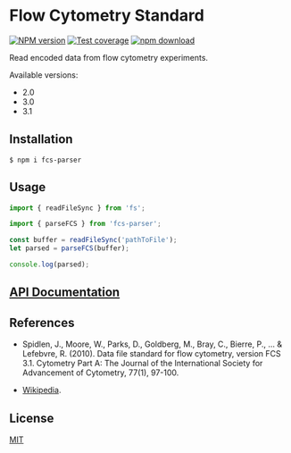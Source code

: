 # Flow Cytometry Standard

[![NPM version][npm-image]][npm-url]
[![Test coverage][codecov-image]][codecov-url]
[![npm download][download-image]][download-url]

Read encoded data from flow cytometry experiments.

Available versions:
- 2.0
- 3.0
- 3.1

## Installation

`$ npm i fcs-parser`

## Usage

```js
import { readFileSync } from 'fs';

import { parseFCS } from 'fcs-parser';

const buffer = readFileSync('pathToFile');
let parsed = parseFCS(buffer);

console.log(parsed);
```

## [API Documentation](https://cheminfo.github.io/fcs-parser/)

## References
* Spidlen, J., Moore, W., Parks, D., Goldberg, M., Bray, C., Bierre, P., ... & Lefebvre, R. (2010). Data file standard for flow cytometry, version FCS 3.1. Cytometry Part A: The Journal of the International Society for Advancement of Cytometry, 77(1), 97-100.

* [Wikipedia](https://en.wikipedia.org/wiki/Flow_Cytometry_Standard).

## License

[MIT](./LICENSE)

[npm-image]: https://img.shields.io/npm/v/fcs-parser.svg
[npm-url]: https://www.npmjs.com/package/fcs-parser
[ci-image]: https://github.com/cheminfo/fcs-parser/workflows/Node.js%20CI/badge.svg?branch=master
[ci-url]: https://github.com/cheminfo/fcs-parser/actions?query=workflow%3A%22Node.js+CI%22
[codecov-image]: https://img.shields.io/codecov/c/github/cheminfo/fcs-parser.svg
[codecov-url]: https://codecov.io/gh/cheminfo/fcs-parser
[download-image]: https://img.shields.io/npm/dm/fcs-parser.svg
[download-url]: https://www.npmjs.com/package/fcs-parser
